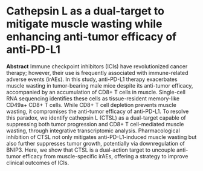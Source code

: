 # Cathepsin L as a dual-target to mitigate muscle wasting while enhancing anti-tumor efficacy of anti-PD-L1

**Abstract**
Immune checkpoint inhibitors (ICIs) have revolutionized cancer therapy; however, their use is frequently associated with immune-related adverse events (irAEs). In this study, anti-PD-L1 therapy exacerbates muscle wasting in tumor-bearing male mice despite its anti-tumor efficacy, accompanied by an accumulation of CD8+ T cells in muscle. Single-cell RNA sequencing identifies these cells as tissue-resident memory-like CD49a+ CD8+ T cells. While CD8+ T cell depletion prevents muscle wasting, it compromises the anti-tumor efficacy of anti-PD-L1. To resolve this paradox, we identify cathepsin L (CTSL) as a dual-target capable of suppressing both tumor progression and CD8+ T cell-mediated muscle wasting, through integrative transcriptomic analysis. Pharmacological inhibition of CTSL not only mitigates anti-PD-L1-induced muscle wasting but also further suppresses tumor growth, potentially via downregulation of BNIP3. Here, we show that CTSL is a dual-action target to uncouple anti-tumor efficacy from muscle-specific irAEs, offering a strategy to improve clinical outcomes of ICIs.
